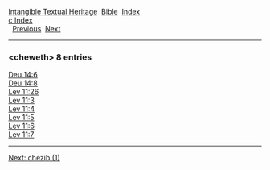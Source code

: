 [Intangible Textual Heritage](../../index)  [Bible](../index) 
[Index](index)   
[c Index](_c_)  
  [Previous](c02122)  [Next](c02124) 

------------------------------------------------------------------------

### &lt;cheweth&gt; 8 entries

[Deu 14:6](../kjv/deu014.htm#006)  
[Deu 14:8](../kjv/deu014.htm#008)  
[Lev 11:26](../kjv/lev011.htm#026)  
[Lev 11:3](../kjv/lev011.htm#003)  
[Lev 11:4](../kjv/lev011.htm#004)  
[Lev 11:5](../kjv/lev011.htm#005)  
[Lev 11:6](../kjv/lev011.htm#006)  
[Lev 11:7](../kjv/lev011.htm#007)  

------------------------------------------------------------------------

[Next: chezib (1)](c02124)
